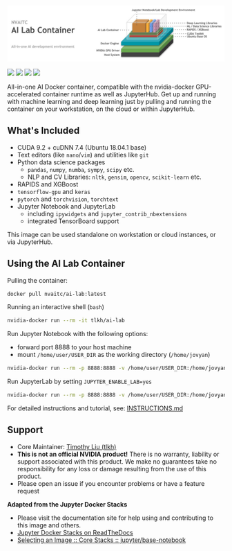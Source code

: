 ![](images/ai-lab-header.jpg)

[![](https://img.shields.io/docker/pulls/nvaitc/ai-lab.svg)](https://hub.docker.com/r/nvaitc/ai-lab) [![](https://images.microbadger.com/badges/image/nvaitc/ai-lab.svg)](https://microbadger.com/images/nvaitc/ai-lab "Get your own image badge on microbadger.com") [![](https://img.shields.io/github/issues/nvaitc/ai-lab.svg)](Issues) [![](https://img.shields.io/snyk/vulnerabilities/github/nvaitc/ai-lab/test/requirements.txt.svg?label=Vulnerabilities%20%28Snyk.io%29)](https://snyk.io/test/)

All-in-one AI Docker container, compatible with the nvidia-docker GPU-accelerated container runtime as well as JupyterHub. Get up and running with machine learning and deep learning just by pulling and running the container on your workstation, on the cloud or within JupyterHub.

## What's Included

* CUDA 9.2 + cuDNN 7.4 (Ubuntu 18.04.1 base)
* Text editors (like `nano`/`vim`) and utilities like `git`
* Python data science packages
  * `pandas`, `numpy`, `numba`, `sympy`, `scipy` etc.
  * NLP and CV Libraries:  `nltk`, `gensim`, `opencv`, `scikit-learn` etc.
* RAPIDS and XGBoost 
* `tensorflow-gpu` and `keras`
* `pytorch` and `torchvision`, `torchtext`
* Jupyter Notebook and JupyterLab
  * including `ipywidgets` and `jupyter_contrib_nbextensions`
  * integrated TensorBoard support

This image can be used standalone on workstation or cloud instances, or via JupyterHub.

## Using the AI Lab Container

Pulling the container:

```bash
docker pull nvaitc/ai-lab:latest
```

Running an interactive shell (`bash`)

```bash
nvidia-docker run --rm -it tlkh/ai-lab
```

Run Jupyter Notebook with the following options:

* forward port 8888 to your host machine
* mount `/home/user/USER_DIR` as the working directory (`/home/jovyan`)

```bash
nvidia-docker run --rm -p 8888:8888 -v /home/user/USER_DIR:/home/jovyan tlkh/ai-lab
```

Run JupyterLab by setting `JUPYTER_ENABLE_LAB=yes`

```bash
nvidia-docker run --rm -p 8888:8888 -v /home/user/USER_DIR:/home/jovyan -e JUPYTER_ENABLE_LAB=yes tlkh/ai-lab
```

For detailed instructions and tutorial, see: [INSTRUCTIONS.md](INSTRUCTIONS.md)

## Support

* Core Maintainer: [Timothy Liu (tlkh)](https://github.com/tlkh)
* **This is not an official NVIDIA product!** There is no warranty, liability or support associated with this product. We make no guarantees take no responsibility for any loss or damage resulting from the use of this product.
* Please open an issue if you encounter problems or have a feature request

**Adapted from the Jupyter Docker Stacks**

* Please visit the documentation site for help using and contributing to this image and others.
* [Jupyter Docker Stacks on ReadTheDocs](http://jupyter-docker-stacks.readthedocs.io/en/latest/index.html)
* [Selecting an Image :: Core Stacks :: jupyter/base-notebook](http://jupyter-docker-stacks.readthedocs.io/en/latest/using/selecting.html#jupyter-base-notebook)
